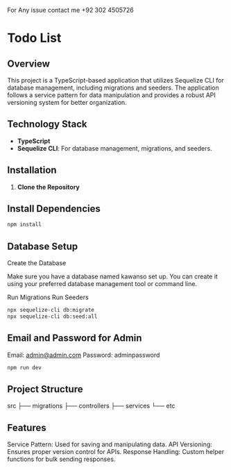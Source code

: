 For Any issue contact me +92 302 4505726
# Todo List

## Overview

This project is a TypeScript-based application that utilizes Sequelize CLI for database management, including migrations and seeders. The application follows a service pattern for data manipulation and provides a robust API versioning system for better organization.

## Technology Stack

- **TypeScript**
- **Sequelize CLI**: For database management, migrations, and seeders.

## Installation

1. **Clone the Repository**


## Install Dependencies

```bash
npm install
```

## Database Setup

Create the Database

Make sure you have a database named kawanso set up. You can create it using your preferred database management tool or command line.

Run Migrations
Run Seeders

```bash
npx sequelize-cli db:migrate
npx sequelize-cli db:seed:all
```

## Email and Password for Admin

Email: admin@admin.com
Password: adminpassword

```bash 
npm run dev
```
## Project Structure

src
├── migrations
├── controllers
├── services
└── etc


## Features
Service Pattern: Used for saving and manipulating data.
API Versioning: Ensures proper version control for APIs.
Response Handling: Custom helper functions for bulk sending responses.

